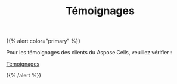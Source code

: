 ﻿---
title: Témoignages
type: docs
weight: 10
url: /fr/net/testimonials/
---
{{% alert color="primary" %}}

Pour les témoignages des clients du Aspose.Cells, veuillez vérifier :

[Témoignages](https://downloads.aspose.com/corporate/case-studies/aspose.cells/)

{{% /alert %}}
